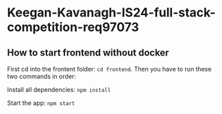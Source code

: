 # Keegan-Kavanagh-IS24-full-stack-competition-req97073

## How to start frontend without docker

First cd into the frontent folder: ```cd frontend```. Then you have to run these two commands in order:

Install all dependencies: ```npm install```

Start the app: ```npm start```